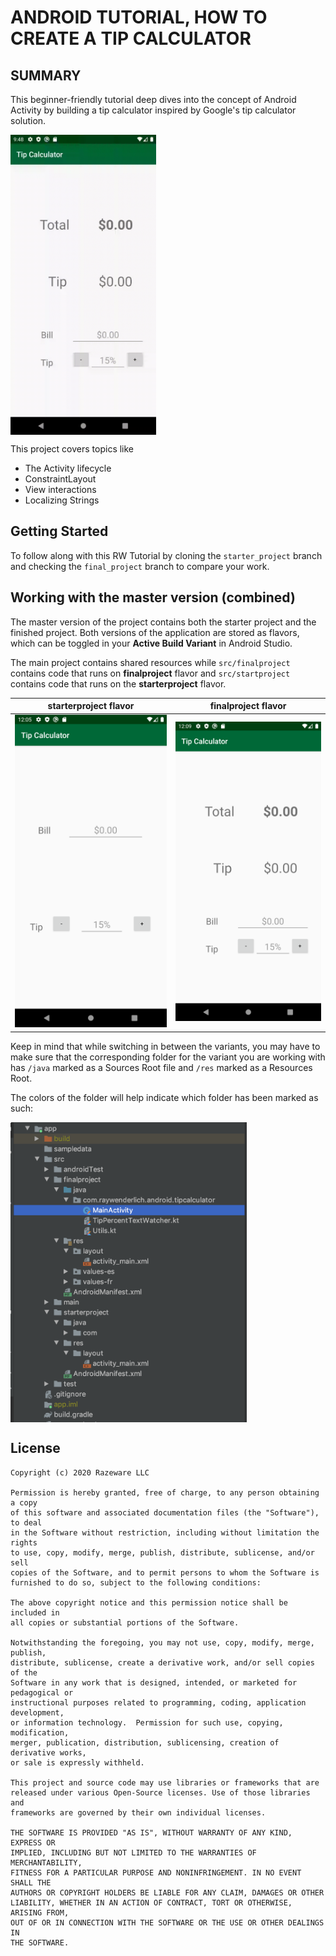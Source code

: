# ANDROID TUTORIAL, HOW TO CREATE A TIP CALCULATOR

## SUMMARY

This beginner-friendly tutorial deep dives into the concept of Android Activity by building a tip calculator inspired by Google's tip calculator solution.

<img align="center" src="img/tipcalculator.gif" height="480"/>

This project covers topics like

- The Activity lifecycle
- ConstraintLayout
- View interactions
- Localizing Strings

## Getting Started

To follow along with this RW Tutorial by cloning the `starter_project` branch and checking the `final_project` branch to compare your work. 


## Working with the master version (combined)

The master version of the project contains both the starter project and the finished project. Both versions of the application are stored as flavors, which can be toggled in your **Active Build Variant** in Android Studio. 

The main project contains shared resources while `src/finalproject` contains code that runs on **finalproject** flavor and `src/startproject` contains code that runs on the **starterproject** flavor.  

starterproject flavor | finalproject flavor
-- | --
![before](img/starter.png) | ![after](img/finished.png)


Keep in mind that while switching in between the variants, you may have to make sure that the corresponding folder for the variant you are working with has `/java`  marked as a Sources Root file and `/res` marked as a Resources Root. 

The colors of the folder will help indicate which folder has been marked as such:

<img align="center" src="img/rootsources.png" height="480"/>



## License

```
Copyright (c) 2020 Razeware LLC

Permission is hereby granted, free of charge, to any person obtaining a copy
of this software and associated documentation files (the "Software"), to deal
in the Software without restriction, including without limitation the rights
to use, copy, modify, merge, publish, distribute, sublicense, and/or sell
copies of the Software, and to permit persons to whom the Software is
furnished to do so, subject to the following conditions:

The above copyright notice and this permission notice shall be included in
all copies or substantial portions of the Software.

Notwithstanding the foregoing, you may not use, copy, modify, merge, publish,
distribute, sublicense, create a derivative work, and/or sell copies of the
Software in any work that is designed, intended, or marketed for pedagogical or
instructional purposes related to programming, coding, application development,
or information technology.  Permission for such use, copying, modification,
merger, publication, distribution, sublicensing, creation of derivative works,
or sale is expressly withheld.

This project and source code may use libraries or frameworks that are
released under various Open-Source licenses. Use of those libraries and
frameworks are governed by their own individual licenses.

THE SOFTWARE IS PROVIDED "AS IS", WITHOUT WARRANTY OF ANY KIND, EXPRESS OR
IMPLIED, INCLUDING BUT NOT LIMITED TO THE WARRANTIES OF MERCHANTABILITY,
FITNESS FOR A PARTICULAR PURPOSE AND NONINFRINGEMENT. IN NO EVENT SHALL THE
AUTHORS OR COPYRIGHT HOLDERS BE LIABLE FOR ANY CLAIM, DAMAGES OR OTHER
LIABILITY, WHETHER IN AN ACTION OF CONTRACT, TORT OR OTHERWISE, ARISING FROM,
OUT OF OR IN CONNECTION WITH THE SOFTWARE OR THE USE OR OTHER DEALINGS IN
THE SOFTWARE.
```
